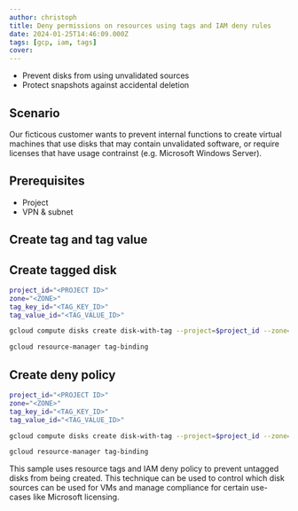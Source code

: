 ```yaml
---
author: christoph
title: Deny permissions on resources using tags and IAM deny rules
date: 2024-01-25T14:46:09.000Z
tags: [gcp, iam, tags]
cover:
---
```


* Prevent disks from using unvalidated sources
* Protect snapshots against accidental deletion

## Scenario

Our ficticous customer wants to prevent internal functions to create virtual machines that use disks that may contain unvalidated software, or require licenses that have usage contrainst (e.g. Microsoft Windows Server). 

## Prerequisites

* Project
* VPN & subnet

## Create tag and tag value



## Create tagged disk

```sh
project_id="<PROJECT ID>"
zone="<ZONE>"
tag_key_id="<TAG_KEY_ID>"
tag_value_id="<TAG_VALUE_ID>"

gcloud compute disks create disk-with-tag --project=$project_id --zone=$zone

gcloud resource-manager tag-binding 
```

## Create deny policy

```sh
project_id="<PROJECT ID>"
zone="<ZONE>"
tag_key_id="<TAG_KEY_ID>"
tag_value_id="<TAG_VALUE_ID>"

gcloud compute disks create disk-with-tag --project=$project_id --zone=$zone

gcloud resource-manager tag-binding 
```

This sample uses resource tags and IAM deny policy to prevent untagged disks from being created. This technique can be used to control which disk sources can be used for VMs and manage compliance for certain use-cases like Microsoft licensing.
